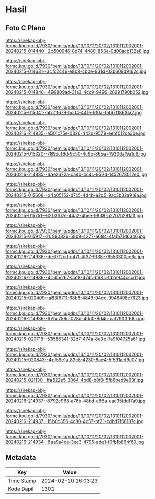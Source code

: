 # Hasil

## Foto C Plano

https://sirekap-obj-formc.kpu.go.id/7930/pemilu/pdpr/13/10/11/20/02/1310112002001-20240215-014440--2b500946-8d74-4480-850e-0d00acb132a8.jpg

https://sirekap-obj-formc.kpu.go.id/7930/pemilu/pdpr/13/10/11/20/02/1310112002001-20240215-014631--3cfc2446-e9b8-4b0e-931d-03b609d9162c.jpg

https://sirekap-obj-formc.kpu.go.id/7930/pemilu/pdpr/13/10/11/20/02/1310112002001-20240215-014848--499809ad-31a3-4cc9-9499-28991790b052.jpg

https://sirekap-obj-formc.kpu.go.id/7930/pemilu/pdpr/13/10/11/20/02/1310112002001-20240215-015041--ab21f679-bc04-441e-9f0a-0467f186f6a2.jpg

https://sirekap-obj-formc.kpu.go.id/7930/pemilu/pdpr/13/10/11/20/02/1310112002001-20240216-214935--a501c75e-0326-442c-9579-eebf012ca30e.jpg

https://sirekap-obj-formc.kpu.go.id/7930/pemilu/pdpr/13/10/11/20/02/1310112002001-20240215-015320--789dcf6d-9c50-4c9b-86ba-49306af9a1d6.jpg

https://sirekap-obj-formc.kpu.go.id/7930/pemilu/pdpr/13/10/11/20/02/1310112002001-20240216-214935--4ae2672a-ca4b-4c4c-952d-1452678012e0.jpg

https://sirekap-obj-formc.kpu.go.id/7930/pemilu/pdpr/13/10/11/20/02/1310112002001-20240215-015608--b4b05152-d7c5-4d4b-a2c5-9ac3b32a918a.jpg

https://sirekap-obj-formc.kpu.go.id/7930/pemilu/pdpr/13/10/11/20/02/1310112002001-20240215-015751--6203f07e-44a2-4bee-9838-b2707b291aff.jpg

https://sirekap-obj-formc.kpu.go.id/7930/pemilu/pdpr/13/10/11/20/02/1310112002001-20240215-015917--20890826-58b9-4277-a684-4fa1b71d6346.jpg

https://sirekap-obj-formc.kpu.go.id/7930/pemilu/pdpr/13/10/11/20/02/1310112002001-20240216-214936--de67f2cd-e47f-4f37-9f38-76553300ce6a.jpg

https://sirekap-obj-formc.kpu.go.id/7930/pemilu/pdpr/13/10/11/20/02/1310112002001-20240216-214936--4c65e267-5af8-474c-b63c-fd2e944cccd1.jpg

https://sirekap-obj-formc.kpu.go.id/7930/pemilu/pdpr/13/10/11/20/02/1310112002001-20240215-020409--a83f6711-68b8-4849-94cc-9948498e7623.jpg

https://sirekap-obj-formc.kpu.go.id/7930/pemilu/pdpr/13/10/11/20/02/1310112002001-20240216-214936--67bc756c-028d-40d0-8d4c-caf79ff3f66c.jpg

https://sirekap-obj-formc.kpu.go.id/7930/pemilu/pdpr/13/10/11/20/02/1310112002001-20240215-020718--53586341-32d7-474a-8e3e-7a9f04725a61.jpg

https://sirekap-obj-formc.kpu.go.id/7930/pemilu/pdpr/13/10/11/20/02/1310112002001-20240215-020843--4cf59e1a-83c8-4230-8ae4-5f591acf9c07.jpg

https://sirekap-obj-formc.kpu.go.id/7930/pemilu/pdpr/13/10/11/20/02/1310112002001-20240215-021130--ffa522e5-3064-4bd8-b8f0-5fb6bed9e93f.jpg

https://sirekap-obj-formc.kpu.go.id/7930/pemilu/pdpr/13/10/11/20/02/1310112002001-20240216-214937--8792c968-a76b-48bd-a66a-eac35fddf7a9.jpg

https://sirekap-obj-formc.kpu.go.id/7930/pemilu/pdpr/13/10/11/20/02/1310112002001-20240216-214937--15b0c356-4c80-4c57-bf21-cdbd7f56187c.jpg

https://sirekap-obj-formc.kpu.go.id/7930/pemilu/pdpr/13/10/11/20/02/1310112002001-20240216-214934--6aa9a4de-3ee3-4795-ade1-f0fb1b864f60.jpg


## Metadata

| Key        | Value               |
| ---------- | ------------------- |
| Time Stamp | 2024-02-20 16:03:23 |
| Kode Dapil | 1301                |



